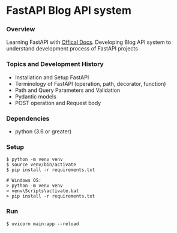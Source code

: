 # FastAPI Blog API system

### Overview 
Learning FastAPI with [Offical Docs](https://fastapi.tiangolo.com/tutorial/). 
Developing Blog API system to understand development process of FastAPI projects

### Topics and Development History

- Installation and Setup FastAPI
- Terminology of FastAPI (operation, path, decorator, function)
- Path and Query Parameters and Validation
- Pydantic models
- POST operation and Request body


### Dependencies
- python (3.6 or greater)


### Setup
    $ python -m venv venv
    $ source venv/bin/activate
    $ pip install -r requirements.txt
    
    # Windows OS:
    > python -m venv venv
    > venv\Scripts\activate.bat
    > pip install -r requirements.txt

### Run 
    $ uvicorn main:app --reload